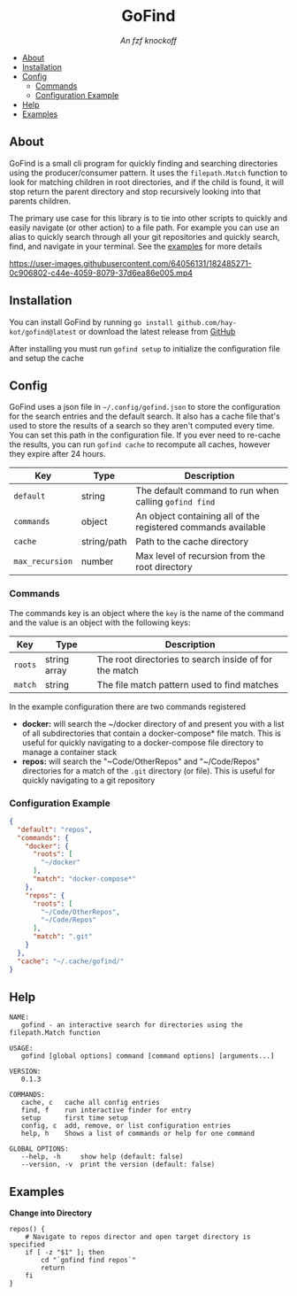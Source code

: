 <!-- PROJECT LOGO -->
<br />
<div align="center">
    <h1 align="center">GoFind</h1>
    <p align="center"><i>An fzf knockoff</i></p>
</div>

- [About](#about)
- [Installation](#installation)
- [Config](#config)
  - [Commands](#commands)
  - [Configuration Example](#configuration-example)
- [Help](#help)
- [Examples](#examples)

## About

GoFind is a small cli program for quickly finding and searching directories using the producer/consumer pattern. It uses the `filepath.Match` function to look for matching children in root directories, and if the child is found, it will stop return the parent directory and stop recursively looking into that parents children.

The primary use case for this library is to tie into other scripts to quickly and easily navigate (or other action) to a file path. For example you can use an alias to quickly search through all your git repositories and quickly search, find, and navigate in your terminal. See the [examples](#examples) for more details

https://user-images.githubusercontent.com/64056131/182485271-0c906802-c44e-4059-8079-37d6ea86e005.mp4

## Installation

You can install GoFind by running `go install github.com/hay-kot/gofind@latest` or download the latest release from [GitHub](https://github.com/hay-kot/gofind/releases)

After installing you must run `gofind setup` to initialize the configuration file and setup the cache

## Config

GoFind uses a json file in `~/.config/gofind.json` to store the configuration for the search entries and the default search. It also has a cache file that's used to store the results of a search so they aren't computed every time. You can set this path in the configuration file. If you ever need to re-cache the results, you can run `gofind cache` to recompute all caches, however they expire after 24 hours.


| Key             | Type        | Description                                                   |
| --------------- | ----------- | ------------------------------------------------------------- |
| `default`       | string      | The default command to run when calling `gofind find`         |
| `commands`      | object      | An object containing all of the registered commands available |
| `cache`         | string/path | Path to the cache directory                                   |
| `max_recursion` | number      | Max level of recursion from the root directory                |


### Commands

The commands key is an object where the `key` is the name of the command and the value is an object with the following keys:

| Key     | Type         | Description                                            |
| ------- | ------------ | ------------------------------------------------------ |
| `roots` | string array | The root directories to search inside of for the match |
| `match` | string       | The file match pattern used to find matches            |

In the example configuration there are two commands registered

- **docker:** will search the ~/docker directory of and present you with a list of all subdirectories that contain a docker-compose* file match. This is useful for quickly navigating to a docker-compose file directory to manage a container stack
- **repos:** will search the "~Code/OtherRepos" and "~/Code/Repos" directories for a match of the `.git` directory (or file). This is useful for quickly navigating to a git repository

### Configuration Example

```json
{
  "default": "repos",
  "commands": {
    "docker": {
      "roots": [
        "~/docker"
      ],
      "match": "docker-compose*"
    },
    "repos": {
      "roots": [
        "~/Code/OtherRepos",
        "~/Code/Repos"
      ],
      "match": ".git"
    }
  },
  "cache": "~/.cache/gofind/"
}
```

## Help

```shell
NAME:
   gofind - an interactive search for directories using the filepath.Match function

USAGE:
   gofind [global options] command [command options] [arguments...]

VERSION:
   0.1.3

COMMANDS:
   cache, c   cache all config entries
   find, f    run interactive finder for entry
   setup      first time setup
   config, c  add, remove, or list configuration entries
   help, h    Shows a list of commands or help for one command

GLOBAL OPTIONS:
   --help, -h     show help (default: false)
   --version, -v  print the version (default: false)
```

## Examples

**Change into Directory**

```shell
repos() {
    # Navigate to repos director and open target directory is specified
    if [ -z "$1" ]; then
        cd "`gofind find repos`"
        return
    fi
}
```
